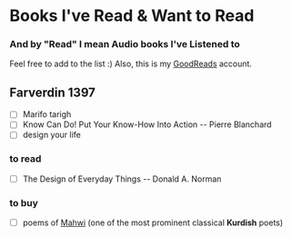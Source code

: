 # Books I've Read & Want to Read

### And by "Read" I mean Audio books I've Listened to

Feel free to add to the list :) Also, this is my [GoodReads](https://www.goodreads.com/) account.

## Farverdin 1397

* [ ] Marifo tarigh
* [ ] Know Can Do! Put Your Know-How Into Action -- Pierre Blanchard
* [ ] design your life

### to read

* [ ] The Design of Everyday Things -- Donald A. Norman

### to buy

* [ ] poems of [Mahwi](https://en.wikipedia.org/wiki/Mahwi) (one of the most prominent classical **Kurdish** poets)
